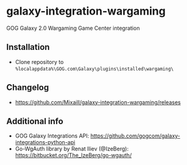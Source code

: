 # galaxy-integration-wargaming

GOG Galaxy 2.0 Wargaming Game Center integration

## Installation

* Clone repository to `%localappdata%\GOG.com\Galaxy\plugins\installed\wargaming\`

## Changelog

* https://github.com/Mixaill/galaxy-integration-wargaming/releases

## Additional info

* GOG Galaxy Integrations API: https://github.com/gogcom/galaxy-integrations-python-api
* Go-WgAuth library by Renat Iliev (@IzeBerg): https://bitbucket.org/The_IzeBerg/go-wgauth/

